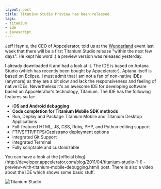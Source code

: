 ```yaml
---
layout: post
title: Titanium Studio Preview has been released
tags:
- titanium
- ide
- javascript
---
```


Jeff Haynie, the CEO of Appcelerator, told us at the
[Wunderland](http://www.6wunderkinder.com/wunderland/) event last week that
there will be a first Titanium Studio release "within the next few days". He
kept his word ;) a preview version was released yesterday.

I already downloaded it and had a look at it. The IDE is based on Aptana
Studio (which has recently been bought by Appcelerator). Aptana itself is
based on Eclipse. I must admit that I am not a fan of non-native IDEs
(anymore) as they are a bit slow and lack the responsiveness and feeling of
native IDEs. Nevertheless it's an awesome IDE for developing software based on
Appcelerator's technology, Titanium. The IDE has the following features so
far:

* i**OS and Android debugging**
* **Code completion for Titanium Mobile SDK methods**
* Run, Deploy and Package Titanium Mobile and Titanium Desktop Applications
* Full-featured HTML, JS, CSS, Ruby, PHP, and Python editing support
* FTP/SFTP/FTPS/Capistrano deployment options
* Integrated Git Support
* Integrated Terminal
* Fully scriptable and customizable

You can have a look at the [official
blog](http://developer.appcelerator.com/blog/2011/04/titanium-studio-1-0
-preview-with-titanium-mobile-debugging.html) post. There is also a video
about the IDE which shows some basic stuff.

![Titanium Studio](http://cl.ly/1q2v3z0T1S2a242b000Y/titanium-studio.png)

